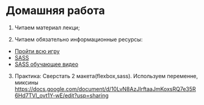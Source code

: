 ﻿# Домашняя работа


1. Читаем материал лекци; 

2. Читаем обязательно информационные ресурсы:
 * [Пройти всю игру](https://flexboxfroggy.com/#uk)
 * [SASS](https://sass-scss.ru/guide/)
 * [SASS обучающее видео](https://www.youtube.com/watch?v=H4cG4tbc-xQ)


3. Практика: Cверстать 2 макета(flexbox,sass). Используем переменне, миксины
https://docs.google.com/document/d/10LvN8AzJIrftaaJmKoxsRQ7e35R6Hd7TVI_ovt1Y-wE/edit?usp=sharing


 


